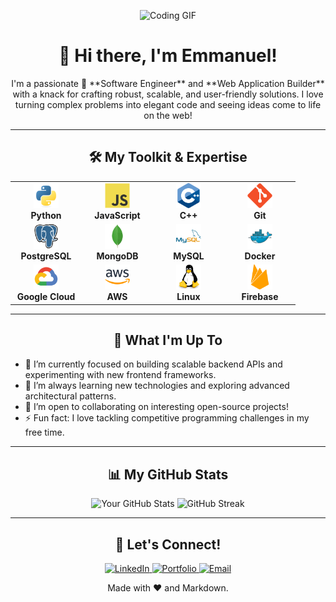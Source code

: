 <p align="center">
  <img src="https://media.giphy.com/media/LmNwrBhejkK9EFP504/giphy.gif" alt="Coding GIF" width="250px" />
</p>

<h1 align="center">👋 Hi there, I'm Emmanuel!</h1>

<p align="center">
  I'm a passionate 🚀 **Software Engineer** and **Web Application Builder** with a knack for crafting robust, scalable, and user-friendly solutions. I love turning complex problems into elegant code and seeing ideas come to life on the web!
</p>

---

<h2 align="center">🛠️ My Toolkit & Expertise</h2>

<table align="center">
  <tr>
    <td align="center" width="100px">
      <img src="https://raw.githubusercontent.com/devicons/devicon/master/icons/python/python-original.svg" alt="Python" width="40" height="40"/><br>
      <b>Python</b>
    </td>
    <td align="center" width="100px">
      <img src="https://raw.githubusercontent.com/devicons/devicon/master/icons/javascript/javascript-original.svg" alt="JavaScript" width="40" height="40"/><br>
      <b>JavaScript</b>
    </td>
    <td align="center" width="100px">
      <img src="https://raw.githubusercontent.com/devicons/devicon/master/icons/cplusplus/cplusplus-original.svg" alt="C++" width="40" height="40"/><br>
      <b>C++</b>
    </td>
    <td align="center" width="100px">
      <img src="https://raw.githubusercontent.com/devicons/devicon/master/icons/git/git-original.svg" alt="Git" width="40" height="40"/><br>
      <b>Git</b>
    </td>
  </tr>
  <tr>
    <td align="center" width="100px">
      <img src="https://raw.githubusercontent.com/devicons/devicon/master/icons/postgresql/postgresql-original.svg" alt="PostgreSQL" width="40" height="40"/><br>
      <b>PostgreSQL</b>
    </td>
    <td align="center" width="100px">
      <img src="https://raw.githubusercontent.com/devicons/devicon/master/icons/mongodb/mongodb-original.svg" alt="MongoDB" width="40" height="40"/><br>
      <b>MongoDB</b>
    </td>
    <td align="center" width="100px">
      <img src="https://raw.githubusercontent.com/devicons/devicon/master/icons/mysql/mysql-original-wordmark.svg" alt="MySQL" width="40" height="40"/><br>
      <b>MySQL</b>
    </td>
    <td align="center" width="100px">
      <img src="https://raw.githubusercontent.com/devicons/devicon/master/icons/docker/docker-original.svg" alt="Docker" width="40" height="40"/><br>
      <b>Docker</b>
    </td>
  </tr>
  <tr>
    <td align="center" width="100px">
      <img src="https://raw.githubusercontent.com/devicons/devicon/master/icons/googlecloud/googlecloud-original.svg" alt="Google Cloud" width="40" height="40"/><br>
      <b>Google Cloud</b>
    </td>
    <td align="center" width="100px">
      <img src="https://raw.githubusercontent.com/devicons/devicon/master/icons/amazonwebservices/amazonwebservices-original.svg" alt="AWS" width="40" height="40"/><br>
      <b>AWS</b>
    </td>
    <td align="center" width="100px">
      <img src="https://raw.githubusercontent.com/devicons/devicon/master/icons/linux/linux-original.svg" alt="Linux" width="40" height="40"/><br>
      <b>Linux</b>
    </td>
    <td align="center" width="100px">
      <img src="https://raw.githubusercontent.com/devicons/devicon/master/icons/firebase/firebase-plain.svg" alt="Firebase" width="40" height="40"/><br>
      <b>Firebase</b>
    </td>
  </tr>
</table>

---

<h2 align="center">🌟 What I'm Up To</h2>

- 🔭 I’m currently focused on building scalable backend APIs and experimenting with new frontend frameworks.
- 🌱 I’m always learning new technologies and exploring advanced architectural patterns.
- 👯 I’m open to collaborating on interesting open-source projects!
- ⚡ Fun fact: I love tackling competitive programming challenges in my free time.

---

<h2 align="center">📊 My GitHub Stats</h2>

<p align="center">
  <img src="https://github-readme-stats.vercel.app/api?username=Emmanuel-Bamidele&show_icons=true&theme=radical&hide_border=true&count_private=true" alt="Your GitHub Stats" />
  <img src="https://streak-stats.demolab.com/?user=Emmanuel-Bamidele&theme=radical&hide_border=true" alt="GitHub Streak" />
</p>

---

<h2 align="center">🤝 Let's Connect!</h2>

<p align="center">
  <a href="your-linkedin-url" target="_blank">
    <img src="https://img.shields.io/badge/LinkedIn-%230077B5.svg?&style=for-the-badge&logo=linkedin&logoColor=white" alt="LinkedIn" />
  </a>
  <a href="your-portfolio-url" target="_blank">
    <img src="https://img.shields.io/badge/Portfolio-%23000000.svg?&style=for-the-badge&logo=firefox&logoColor=white" alt="Portfolio" />
  </a>
  <a href="mailto:your-email" target="_blank">
    <img src="https://img.shields.io/badge/Email-D14836?style=for-the-badge&logo=gmail&logoColor=white" alt="Email" />
  </a>
  </p>

<p align="center">
  Made with ❤️ and Markdown.
</p>
